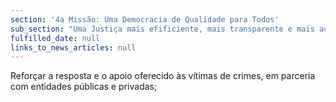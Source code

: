 ```yaml
---
section: '4a Missão: Uma Democracia de Qualidade para Todos'
sub_section: "Uma Justiça mais efificiente, mais transparente e mais acessível"
fulfilled_date: null
links_to_news_articles: null
---
```


Reforçar a resposta e o apoio oferecido às vítimas de crimes, em parceria com entidades públicas e privadas;